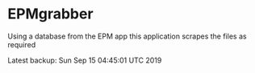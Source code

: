 # EPMgrabber
Using a database from the EPM app this application scrapes the files as required


Latest backup: Sun Sep 15 04:45:01 UTC 2019

